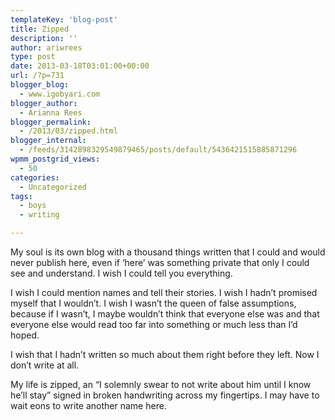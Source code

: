 ```yaml
---
templateKey: 'blog-post'
title: Zipped
description: ''
author: ariwrees
type: post
date: 2013-03-18T03:01:00+00:00
url: /?p=731
blogger_blog:
  - www.igobyari.com
blogger_author:
  - Arianna Rees
blogger_permalink:
  - /2013/03/zipped.html
blogger_internal:
  - /feeds/3142898329549879465/posts/default/5436421515885871296
wpmm_postgrid_views:
  - 50
categories:
  - Uncategorized
tags:
  - boys
  - writing

---
```

My soul is its own blog with a thousand things written that I could and would never publish here, even if ‘here’ was something private that only I could see and understand. I wish I could tell you everything. 

I wish I could mention names and tell their stories. I wish I hadn’t promised myself that I wouldn’t. I wish I wasn’t the queen of false assumptions, because if I wasn’t, I maybe wouldn’t think that everyone else was and that everyone else would read too far into something or much less than I’d hoped. 

I wish that I hadn’t written so much about them right before they left. Now I don’t write at all.  

My life is zipped, an “I solemnly swear to not write about him until I know he’ll stay” signed in broken handwriting across my fingertips. I may have to wait eons to write another name here.